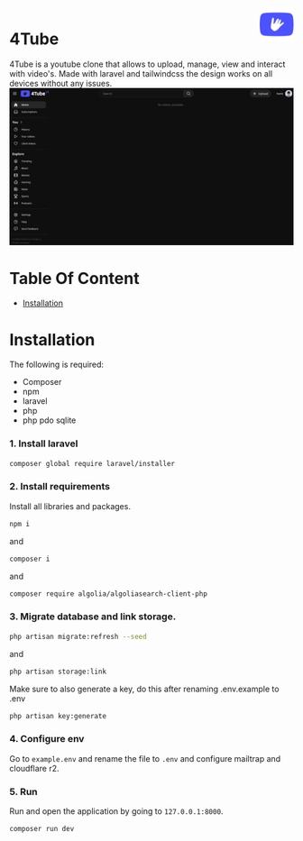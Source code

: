 <img src="https://github.com/kars001/4Tube-v2/blob/main/Source/storage/app/public/fav.png" alt="logo" title="4Tube" align="right" height="60" />

# 4Tube

4Tube is a youtube clone that allows to upload, manage, view and interact with video's. Made with laravel and tailwindcss the design works on all devices without any issues.
![image](https://github.com/kars001/4Tube-v2/blob/main/Source/storage/app/public/readme.png)

# Table Of Content
- [Installation](#installation)

# Installation
The following is required:
- Composer
- npm
- laravel
- php
- php pdo sqlite

### 1. Install laravel
```bash
composer global require laravel/installer
```

### 2. Install requirements
Install all libraries and packages.
```bash
npm i
```
and
```bash
composer i
```
and
```bash
composer require algolia/algoliasearch-client-php
```

### 3. Migrate database and link storage.
```bash
php artisan migrate:refresh --seed
```
and
```bash
php artisan storage:link
```
Make sure to also generate a key, do this after renaming .env.example to .env
```bash
php artisan key:generate
```

### 4. Configure env
Go to `example.env` and rename the file to `.env` and configure mailtrap and cloudflare r2.

### 5. Run
Run and open the application by going to `127.0.0.1:8000`.
```bash
composer run dev
```
